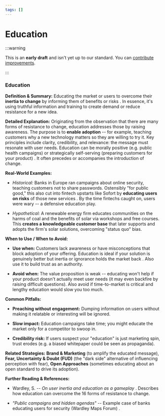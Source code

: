 ```yaml
---
tags: []
---
```


# Education

:::warning

This is an **early draft** and isn't yet up to our standard.
You can [contribute improvements](https://github.com/dave1010/wardley-leadership-strategies).

:::


### **Education**

**Definition & Summary:** Educating the market or users to overcome their **inertia to change** by informing them of benefits or risks . In essence, it's using truthful information and training to create demand or reduce resistance for a new idea.

**Detailed Explanation:** Originating from the observation that there are many forms of resistance to change, education addresses those by raising awareness. The purpose is to **enable adoption** -- for example, teaching customers why a new technology matters so they are willing to try it. Key principles include clarity, credibility, and relevance: the message must resonate with user needs. Education can be morally positive (e.g. public health campaigns) or strategically self-serving (preparing customers for your product) . It often precedes or accompanies the introduction of change.

**Real-World Examples:**

-  *Historical:* Banks in Europe ran campaigns about online security, teaching customers not to share passwords. Ostensibly "for public good," this also cut into fintech upstarts like Sofort by **educating users on risks** of those new services . By the time fintechs caught on, users were wary -- a defensive education play.

-  *Hypothetical:* A renewable energy firm educates communities on the harms of coal and the benefits of solar via workshops and free courses. This **creates a knowledgeable customer base** that later supports and adopts the firm's solar solutions, overcoming "status quo" bias.

**When to Use / When to Avoid:**

-  **Use when:** Customers lack awareness or have misconceptions that block adoption of your offering. Education is ideal if your solution is genuinely better but inertia or ignorance holds the market back . Also use it to build trust as an authority.

-  **Avoid when:** The value proposition is weak -- educating won't help if your product doesn't actually meet user needs (it may even backfire by raising difficult questions). Also avoid if time-to-market is critical and lengthy education would slow you too much.

**Common Pitfalls:**

-  **Preaching without engagement:** Dumping information on users without making it relatable or interesting will be ignored.

-  **Slow impact:** Education campaigns take time; you might educate the market only for a competitor to swoop in.

-  **Credibility risk:** If users suspect your "education" is just marketing spin, trust erodes (e.g. a biased whitepaper could be seen as propaganda).

**Related Strategies:** **Brand & Marketing** (to amplify the educated message), **Fear, Uncertainty & Doubt (FUD)** (the "dark side" alternative of influencing perception with fear), **Open Approaches** (sometimes educating about an open standard to drive its adoption).

**Further Reading & References:**

-  Wardley, S. -- *On user inertia and education as a gameplay* . Describes how education can overcome the 16 forms of resistance to change.

-  *"Public campaigns and hidden agendas"* -- Example case of banks educating users for security (Wardley Maps Forum) .
